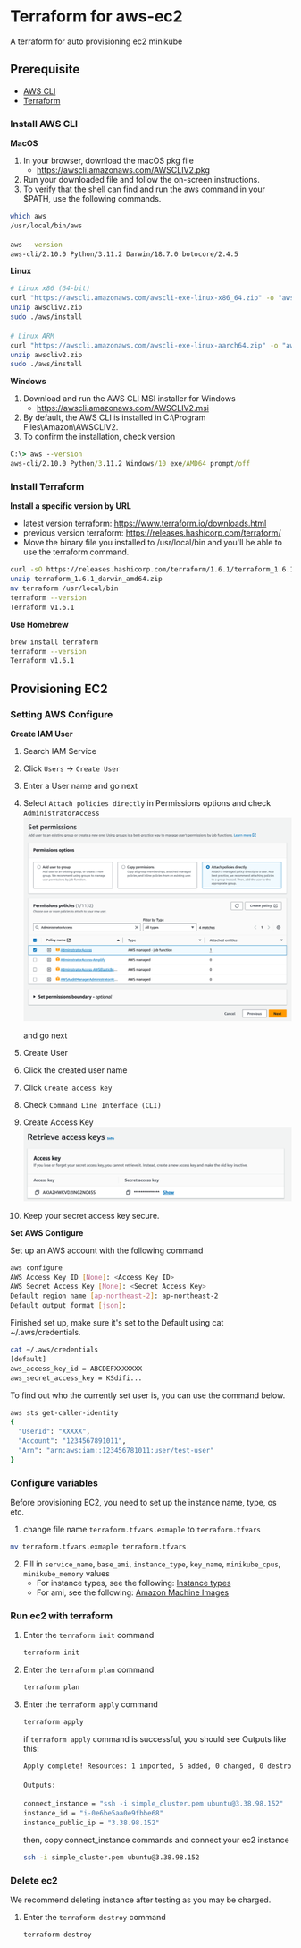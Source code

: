 # Terraform for aws-ec2

A terraform for auto provisioning ec2 minikube

## Prerequisite

- [AWS CLI](https://docs.aws.amazon.com/ko_kr/cli/latest/userguide/getting-started-install.html)
- [Terraform](https://developer.hashicorp.com/terraform/downloads)

### Install AWS CLI

**MacOS**

1. In your browser, download the macOS pkg file
   - https://awscli.amazonaws.com/AWSCLIV2.pkg
2. Run your downloaded file and follow the on-screen instructions.
3. To verify that the shell can find and run the aws command in your $PATH, use the following commands.

```bash
which aws
/usr/local/bin/aws

aws --version
aws-cli/2.10.0 Python/3.11.2 Darwin/18.7.0 botocore/2.4.5
```

**Linux**

```bash
# Linux x86 (64-bit)
curl "https://awscli.amazonaws.com/awscli-exe-linux-x86_64.zip" -o "awscliv2.zip"
unzip awscliv2.zip
sudo ./aws/install

# Linux ARM
curl "https://awscli.amazonaws.com/awscli-exe-linux-aarch64.zip" -o "awscliv2.zip"
unzip awscliv2.zip
sudo ./aws/install

```

**Windows**

1. Download and run the AWS CLI MSI installer for Windows
   - https://awscli.amazonaws.com/AWSCLIV2.msi
2. By default, the AWS CLI is installed in C:\Program Files\Amazon\AWSCLIV2.
3. To confirm the installation, check version

```cmd
C:\> aws --version
aws-cli/2.10.0 Python/3.11.2 Windows/10 exe/AMD64 prompt/off
```

### Install Terraform

**Install a specific version by URL**

- latest version terraform: https://www.terraform.io/downloads.html
- previous version terraform: https://releases.hashicorp.com/terraform/
- Move the binary file you installed to /usr/local/bin and you'll be able to use the terraform command.

```bash
curl -sO https://releases.hashicorp.com/terraform/1.6.1/terraform_1.6.1_darwin_amd64.zip
unzip terraform_1.6.1_darwin_amd64.zip
mv terraform /usr/local/bin
terraform --version
Terraform v1.6.1
```

**Use Homebrew**

```bash
brew install terraform
terraform --version
Terraform v1.6.1
```

## Provisioning EC2

### Setting AWS Configure

**Create IAM User**

1. Search IAM Service
2. Click `Users` -> `Create User`
3. Enter a User name and go next
4. Select `Attach policies directly` in Permissions options and check `AdministratorAccess`
   ![picture](../assets/aws-configure-set-permissions.png)

   and go next

5. Create User
6. Click the created user name
7. Click `Create access key`
8. Check `Command Line Interface (CLI)`
9. Create Access Key
   ![picture](../assets/aws-configure-access-key.png)
10. Keep your secret access key secure.

**Set AWS Configure**

Set up an AWS account with the following command

```bash
aws configure
AWS Access Key ID [None]: <Access Key ID>
AWS Secret Access Key [None]: <Secret Access Key>
Default region name [ap-northeast-2]: ap-northeast-2
Default output format [json]:
```

Finished set up, make sure it's set to the Default using cat ~/.aws/credentials.

```bash
cat ~/.aws/credentials
[default]
aws_access_key_id = ABCDEFXXXXXXX
aws_secret_access_key = KSdifi...
```

To find out who the currently set user is, you can use the command below.

```bash
aws sts get-caller-identity
{
  "UserId": "XXXXX",
  "Account": "1234567891011",
  "Arn": "arn:aws:iam::123456781011:user/test-user"
}
```

### Configure variables

Before provisioning EC2, you need to set up the instance name, type, os etc.

1. change file name `terraform.tfvars.exmaple` to `terraform.tfvars`

```bash
mv terraform.tfvars.exmaple terraform.tfvars
```

2. Fill in `service_name`, `base_ami`, `instance_type`, `key_name`, `minikube_cpus`, `minikube_memory` values
   - For instance types, see the following: [Instance types](https://ap-northeast-2.console.aws.amazon.com/ec2/home?region=ap-northeast-2#InstanceTypes:)
   - For ami, see the following: [Amazon Machine Images](https://ap-northeast-2.console.aws.amazon.com/ec2/home?region=ap-northeast-2#Images:visibility=public-images)

### Run ec2 with terraform

1. Enter the `terraform init` command
   ```bash
   terraform init
   ```
2. Enter the `terraform plan` command
   ```bash
   terraform plan
   ```
3. Enter the `terraform apply` command

   ```bash
   terraform apply
   ```

   if `terraform apply` command is successful, you should see Outputs like this:

   ```bash
   Apply complete! Resources: 1 imported, 5 added, 0 changed, 0 destroyed.

   Outputs:

   connect_instance = "ssh -i simple_cluster.pem ubuntu@3.38.98.152"
   instance_id = "i-0e6be5aa0e9fbbe68"
   instance_public_ip = "3.38.98.152"
   ```

   then, copy connect_instance commands and connect your ec2 instance

   ```bash
   ssh -i simple_cluster.pem ubuntu@3.38.98.152
   ```

### Delete ec2

We recommend deleting instance after testing as you may be charged.

1. Enter the `terraform destroy` command
   ```bash
   terraform destroy
   ```
